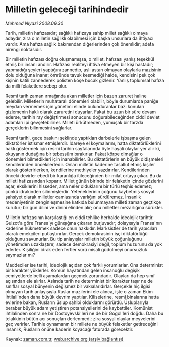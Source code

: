# Milletin geleceği tarihindedir

*Mehmed Niyazi 2008.06.30*

<tr><td class="metin" colspan="2" style="padding-top: 20px; padding-left: 5px; padding-right: 10px;">Tarih, milletin hafızasıdır; sağlıklı hafızaya sahip millet sağlıklı olmaya adaydır, zira o milletin sağlıklı olabilmesi için başka unsurlara da ihtiyacı vardır. Ama hafıza sağlık bakımından diğerlerinden çok önemlidir; adeta nirengi noktasıdır.</td></tr><tr><td class="metin" colspan="2" style="padding-top: 20px; padding-left: 5px; padding-right: 10px;"><p>Bir milletin hafızası doğru oluşmamışsa, o millet, hafızası yanlış teşekkül etmiş bir insanı andırır. Hafızası realiteyi ihtiva etmeyen bir kişi hastadır; yapmadığı şeyleri yaptığını zannedip, aslı astarı olmayan olaylarla mazisinin dolu olduğuna inanır; ömründe tavuk kesmediği halde, kendisini pek çok kişinin katili zannederek polisten köşe bucak gizlenir. Yanlış toplumsal hafıza da milli felaketlere sebep olur.
<p> Resmî tarih zaman ırmağında akan milletler için bazen zaruret haline gelebilir. Milletlerin muhataralı dönemleri olabilir, böyle durumlarda paniğe meydan vermemek için yönetimi elinde bulunduranlar bazı konuları gizlemenin haklı olarak zaruretini duyarlar. Fakat bu uzun bir süre devam ederse, tarihin ray değiştirmesi sonucunu doğurabileceğinden ciddi devlet adamları ipi gevşetebilirler. Milleti ürkütmeden, yumuşak bir tarzda gerçeklerin bilinmesini sağlarlar.
<p> Resmî tarihi, gece baskını şeklinde yaptıkları darbelerle işbaşına gelen diktatörler istismar etmişlerdir. İdareye el koymalarını, hatta diktatörlüklerini haklı göstermek için resmî tarihin sayfalarında öyle hayali olaylar yer alır ki, okuyanın dudağına bir tebessüm bırakırlar. Fakat körpe dimağlar o dönemleri bilmedikleri için inanabilirler. Bu diktatörlerin en büyük didişmeleri kendilerinden öncekilerledir. Onları milletin kaderine tasallut etmiş kişiler olarak gösterirlerken, kendilerine methiyeler yazdırırlar. Kendilerinden önceki devirler ebedi bir karanlığa itileceğinden bir milat ortaya çıkar. Bu da milleti hafızasından koparır. Millet günün birinde bir felaketin içinde gözlerini açar, eksiklerini hisseder, ama neler olduklarını bir türlü teşhis edemez; çünkü idrakinden silinmişlerdir. Yeteneklerinin çoğunu kaybetmiş sosyal şahsiyet olarak milletler camiasında varlığını sürdüremez. İnsanlık medeniyetinin zenginleşmesine katkıda bulunmayan milleti zaman geçtikçe kurutur; bir gün dilini ve dinini elinden alır; onu milletler mezarlığına sürükler.
<p> Milletin hafızasının karşılaştığı en ciddi tehlike herhalde ideolojik tarihtir. Guizot'a göre Fransa'yı günışığına çıkaran burjuvadır; dolayısıyla Fransa'nın kaderine hükmetmek sadece onun hakkıdır. Marksistler de tarih yapıcıları olarak emekçileri putlaştırırlar. Gerçek demokrasinin işçi diktatörlüğü olduğunu savunurlar. Bu tip anlayışlar milletin büyük çoğunluğunu yönetimden uzaklaştırır, sadece demokrasiyi değil, toplum huzurunu da yok ederler. Kişiliğini idrak eden fertler sürü misali güdülmeyi onursuzluk saymazlar mı?
<p> Maddeciler ise tarihi, ideolojik açıdan çok farklı yorumlarlar. Ona determinist bir karakter yüklerler. Komün hayatından gelen insanoğlu değişik cemiyetlerde belli aşamalardan geçmek zorundadır. Olayları da hep sınıf açısından ele alırlar. Aslında tarih ne determinist bir karakter taşır ne de sınıflar sosyal bünyenin değişmez bir vakıalarıdırlar. Gerçekle hiç ilgisi olmayan tarih anlayışıyla Ruslar mazilerini ele alınca, işte o zaman Ekim İhtilali'nden daha büyük devrim yaptılar. Kiliselerine, resmî binalarına hatta evlerine bakan, Rusların üslup sahibi olduklarını görürdü. Üsluplarıyla beraber büyük adam yetiştiren potansiyellerini de kaybettiler. Komünist ihtilalinden sonra ne bir Dostoyevski'leri ne de bir Gogol'leri doğdu. Daha bu telakkinin bütün acı sonuçları derlenmedi; zira sosyal olaylar meyvelerini geç verirler. Tarihle oynamanın bir millete ne büyük felaketler getireceğini insanlık, Rusların önüne kaderin koyacağı faturada görecektir.<br/></p></p></p></p></p></td></tr>

Kaynak: [zaman.com.tr](http://zaman.com.tr/yazar.do?yazino=708238), [web.archive.org (arşiv bağlantısı)](http://web.archive.org/web/20080804151725/http://www.zaman.com.tr:80/yazar.do?yazino=708238)
